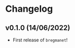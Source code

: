 # Changelog

<!--next-version-placeholder-->

## v0.1.0 (14/06/2022)

- First release of `bregmanet`!
